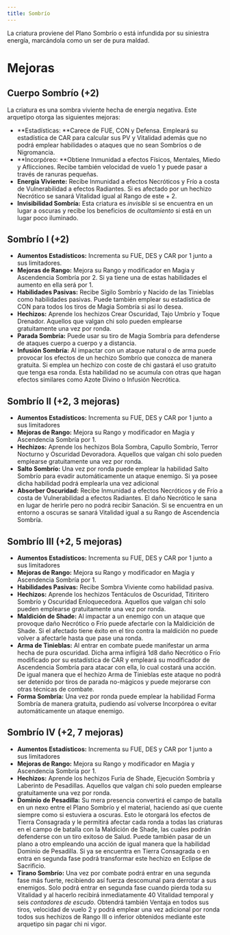 ```yaml
---
title: Sombrío
---
```


La criatura proviene del Plano Sombrío o está infundida por su siniestra energía, marcándola como un ser de pura maldad. 

# Mejoras

## Cuerpo Sombrío (+2)

La criatura es una sombra viviente hecha de energía negativa. Este arquetipo otorga las siguientes mejoras:

- **Estadísticas: **Carece de FUE, CON y Defensa. Empleará su estadística de CAR para calcular sus PV y Vitalidad además que no podrá emplear habilidades o ataques que no sean Sombríos o de Nigromancia.
- **Incorpóreo: **Obtiene Inmunidad a efectos Físicos, Mentales, Miedo y Aflicciones. Recibe también velocidad de vuelo 1 y puede pasar a través de ranuras pequeñas. 
- **Energía Viviente:** Recibe Inmunidad a efectos Necróticos y Frío a costa de Vulnerabilidad a efectos Radiantes. Si es afectado por un hechizo Necrótico se sanará Vitalidad igual al Rango de este + 2.
- **Invisibilidad Sombría:** Esta criatura es *invisible* si se encuentra en un lugar a oscuras y recibe los beneficios de *ocultamiento* si está en un lugar poco iluminado.

## Sombrío I (+2)

- **Aumentos Estadísticos:** Incrementa su FUE, DES y CAR por 1 junto a sus limitadores.
- **Mejoras de Rango:** Mejora su Rango y modificador en Magia y Ascendencia Sombría por 2. Si ya tiene una de estas habilidades el aumento en ella será por 1. 
- **Habilidades Pasivas:** Recibe Sigilo Sombrío y Nacido de las Tinieblas como habilidades pasivas. Puede también emplear su estadística de CON para todos los tiros de Magia Sombría si así lo desea. 
- **Hechizos:** Aprende los hechizos Crear Oscuridad, Tajo Umbrío y Toque Drenador. Aquellos que valgan chi solo pueden emplearse gratuitamente una vez por ronda.
- **Parada Sombría:** Puede usar su tiro de Magia Sombría para defenderse de ataques cuerpo a cuerpo y a distancia.
- **Infusión Sombría:** Al impactar con un ataque natural o de arma puede provocar los efectos de un hechizo Sombrío que conozca de manera gratuita. Si emplea un hechizo con coste de chi gastará el uso gratuito que tenga esa ronda. Esta habilidad no se acumula con otras que hagan efectos similares como Azote Divino o Infusión Necrótica.

## Sombrío II (+2, 3 mejoras)

- **Aumentos Estadísticos:** Incrementa su FUE, DES y CAR por 1 junto a sus limitadores
- **Mejoras de Rango:** Mejora su Rango y modificador en Magia y Ascendencia Sombría por 1.
- **Hechizos:** Aprende los hechizos Bola Sombra, Capullo Sombrío, Terror Nocturno y Oscuridad Devoradora. Aquellos que valgan chi solo pueden emplearse gratuitamente una vez por ronda.
- **Salto Sombrío:** Una vez por ronda puede emplear la habilidad Salto Sombrío para evadir automáticamente un ataque enemigo. Si ya posee dicha habilidad podrá emplearla una vez adicional
- **Absorber Oscuridad:** Recibe Inmunidad a efectos Necróticos y de Frío a costa de Vulnerabilidad a efectos Radiantes. El daño Necrótico le sana en lugar de herirle pero no podrá recibir Sanación. Si se encuentra en un entorno a oscuras se sanará Vitalidad igual a su Rango de Ascendencia Sombría.

## Sombrío III (+2, 5 mejoras)

- **Aumentos Estadísticos:** Incrementa su FUE, DES y CAR por 1 junto a sus limitadores
- **Mejoras de Rango:** Mejora su Rango y modificador en Magia y Ascendencia Sombría por 1.
- **Habilidades Pasivas:** Recibe Sombra Viviente como habilidad pasiva.
- **Hechizos:** Aprende los hechizos Tentáculos de Oscuridad, Titiritero Sombrío y Oscuridad Enloquecedora. Aquellos que valgan chi solo pueden emplearse gratuitamente una vez por ronda.
- **Maldición de Shade:** Al impactar a un enemigo con un ataque que provoque daño Necrótico o Frío puede afectarle con la Maldicición de Shade. Si el afectado tiene éxito en el tiro contra la maldición no puede volver a afectarle hasta que pase una ronda.
- **Arma de Tinieblas:** Al entrar en combate puede manifestar un arma hecha de pura oscuridad. Dicha arma infligirá 1d8 daño Necrótico o Frío modificado por su estadística de CAR y empleará su modificador de Ascendencia Sombría para atacar con ella, lo cual costará una acción. De igual manera que el hechizo Arma de Tinieblas este ataque no podrá ser detenido por tiros de parada no-mágicos y puede mejorarse con otras técnicas de combate.
- **Forma Sombría:** Una vez por ronda puede emplear la habilidad Forma Sombría de manera gratuita, pudiendo así volverse Incorpórea o evitar automáticamente un ataque enemigo.

## Sombrío IV (+2, 7 mejoras)

- **Aumentos Estadísticos:** Incrementa su FUE, DES y CAR por 1 junto a sus limitadores
- **Mejoras de Rango:** Mejora su Rango y modificador en Magia y Ascendencia Sombría por 1.
- **Hechizos:** Aprende los hechizos Furia de Shade, Ejecución Sombría y Laberinto de Pesadillas. Aquellos que valgan chi solo pueden emplearse gratuitamente una vez por ronda.
- **Dominio de Pesadilla:** Su mera presencia convertirá el campo de batalla en un nexo entre el Plano Sombrío y el material, haciendo así que cuente siempre como si estuviera a oscuras. Esto le otorgará los efectos de Tierra Consagrada y le permitirá afectar cada ronda a todas las criaturas en el campo de batalla con la Maldición de Shade, las cuales podrán defenderse con un tiro exitoso de Salud. Puede también pasar de un plano a otro empleando una acción de igual manera que la habilidad Dominio de Pesadilla. Si ya se encuentra en Tierra Consagrada o en entra en segunda fase podrá transformar este hechizo en Eclipse de Sacrificio.
- **Tirano Sombrío:** Una vez por combate podrá entrar en una segunda fase más fuerte, recibiendo así fuerza descomunal para derrotar a sus enemigos. Solo podrá entrar en segunda fase cuando pierda toda su Vitalidad y al hacerlo recibirá inmediatamente 40 Vitalidad temporal y seis *contadores de escudo*. Obtendrá también Ventaja en todos sus tiros, velocidad de vuelo 2 y podrá emplear una vez adicional por ronda todos sus hechizos de Rango III o inferior obtenidos mediante este arquetipo sin pagar chi ni vigor. 
